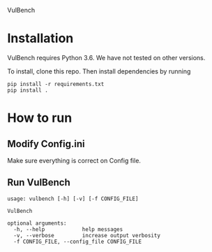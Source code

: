 VulBench

# Installation

VulBench requires Python 3.6. We have not tested on other versions.

To install, clone this repo. Then install dependencies by running 

    pip install -r requirements.txt
    pip install .

# How to run

## Modify Config.ini

Make sure everything is correct on Config file.

## Run VulBench
```
usage: vulbench [-h] [-v] [-f CONFIG_FILE]

VulBench

optional arguments:
  -h, --help            help messages
  -v, --verbose         increase output verbosity
  -f CONFIG_FILE, --config_file CONFIG_FILE
```

